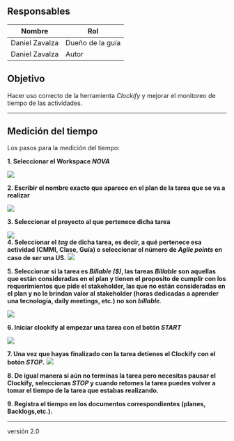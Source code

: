 ## Responsables
Nombre     | Rol
-----------|------------------
Daniel Zavalza  | Dueño de la guía
Daniel Zavalza   | Autor

## Objetivo

Hacer uso correcto de la herramienta *Clockify* y mejorar el monitoreo de tiempo de las actividades.

---
## Medición del tiempo
Los pasos para la medición del tiempo:

**1. Seleccionar el Workspace *NOVA***

![](https://i.imgur.com/TAR386M.png)
<br>

**2. Escribir el nombre exacto que aparece en el plan de la tarea que se va a realizar**

![](https://i.imgur.com/1XgmuI2.png)
<br>

**3. Seleccionar el proyecto al que pertenece dicha tarea**

![](https://i.imgur.com/iELnbpg.png)
<br>
**4. Seleccionar el *tag* de dicha tarea, es decir, a qué pertenece esa actividad (CMMI, Clase, Guía) o seleccionar el número de *Agile points* en caso de ser una US.**
![](https://i.imgur.com/SxRItB4.jpg)
<br>

**5. Seleccionar si la tarea es *Billable ($)*, las tareas *Billable* son aquellas que están consideradas en el plan y tienen el proposito de cumplir con los requerimientos que pide el stakeholder, las que no están consideradas en el plan y no le brindan valor al stakeholder (horas dedicadas a aprender una tecnología, daily meetings, etc.) no son *billable***.

![](https://i.imgur.com/wuFEphe.png)
<br>

**6. Iniciar clockify al empezar una tarea con el botón *START***

![](https://i.imgur.com/gv9yBC5.png)
<br>

**7. Una vez que hayas finalizado con la tarea detienes el Clockify con el botón *STOP*.**
![](https://i.imgur.com/34wH6Ms.png)
<br>

**8. De igual manera si aún no terminas la tarea pero necesitas pausar el Clockify, seleccionas *STOP* y cuando retomes la tarea puedes volver a tomar el tiempo de la tarea que estabas realizando.**
<br>

**9. Registra el tiempo en los documentos correspondientes (planes, Backlogs,etc.).**

***
versión 2.0